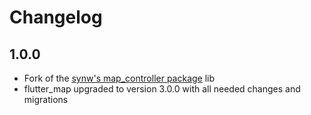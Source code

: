 # Changelog

## 1.0.0

* Fork of the [synw's map_controller package](https://pub.dev/packages/map_controller_plus) lib
* flutter_map upgraded to version 3.0.0 with all needed changes and migrations
